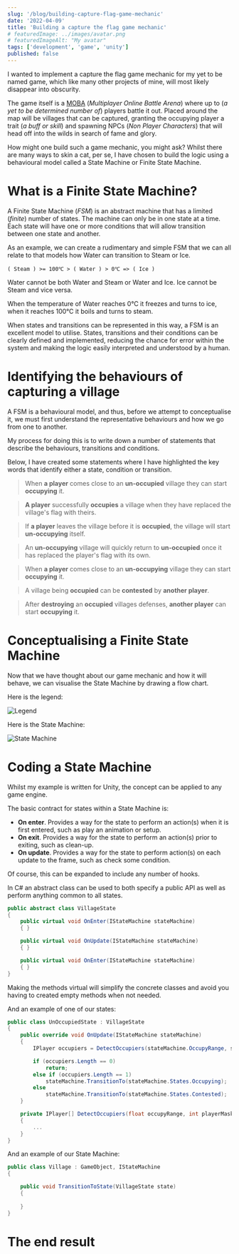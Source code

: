 ```yaml
---
slug: '/blog/building-capture-flag-game-mechanic'
date: '2022-04-09'
title: 'Building a capture the flag game mechanic'
# featuredImage: ../images/avatar.png
# featuredImageAlt: "My avatar"
tags: ['development', 'game', 'unity']
published: false
---
```


I wanted to implement a capture the flag game mechanic for my yet to be named game, which like many other projects of mine, will most likely disappear into obscurity.

The game itself is a [MOBA](https://en.wikipedia.org/wiki/Multiplayer_online_battle_arena) (*Multiplayer Online Battle Arena*) where up to (*a yet to be determined number of*) players battle it out. Placed around the map will be villages that can be captured, granting the occupying player a trait (*a buff or skill*) and spawning NPCs (*Non Player Characters*) that will head off into the wilds in search of fame and glory.

How might one build such a game mechanic, you might ask? Whilst there are many ways to skin a cat, per se, I have chosen to build the logic using a behavioural model called a State Machine or Finite State Machine.

# What is a Finite State Machine?

A Finite State Machine (*FSM*) is an abstract machine that has a limited (*finite*) number of states. The machine can only be in one state at a time. Each state will have one or more conditions that will allow transition between one state and another.

As an example, we can create a rudimentary and simple FSM that we can all relate to that models how Water can transition to Steam or Ice.

```
( Steam ) >= 100℃ > ( Water ) > 0℃ => ( Ice )
```

Water cannot be both Water and Steam or Water and Ice. Ice cannot be Steam and vice versa.

When the temperature of Water reaches 0℃ it freezes and turns to ice, when it reaches 100℃ it boils and turns to steam.

When states and transitions can be represented in this way, a FSM is an excellent model to utilise. States, transitions and their conditions can be clearly defined and implemented, reducing the chance for error within the system and making the logic easily interpreted and understood by a human.

# Identifying the behaviours of capturing a village

A FSM is a behavioural model, and thus, before we attempt to conceptualise it, we must first understand the representative behaviours and how we go from one to another.

My process for doing this is to write down a number of statements that describe the behaviours, transitions and conditions.

Below, I have created some statements where I have highlighted the key words that identify either a state, condition or transition.

> When **a player** comes close to an **un-occupied** village they can start **occupying** it.

> **A player** successfully **occupies** a village when they have replaced the village's flag with theirs.

> If **a player** leaves the village before it is **occupied**, the village will start **un-occupying** itself.

> An **un-occupying** village will quickly return to **un-occupied** once it has replaced the player's flag with its own.

> When **a player** comes close to an **un-occupying** village they can start **occupying** it.

> A village being **occupied** can be **contested** by **another player**.

> After **destroying** an **occupied** villages defenses, **another player** can start **occupying** it.

# Conceptualising a Finite State Machine

Now that we have thought about our game mechanic and how it will behave, we can visualise the State Machine by drawing a flow chart.

Here is the legend:

![Legend](../images/capture-flag-state-machine-legend.png)

Here is the State Machine:

![State Machine](../images/capture-flag-state-machine.png)

# Coding a State Machine

Whilst my example is written for Unity, the concept can be applied to any game engine.

The basic contract for states within a State Machine is:

- **On enter**. Provides a way for the state to perform an action(s) when it is first entered, such as play an animation or setup.
- **On exit**. Provides a way for the state to perform an action(s) prior to exiting, such as clean-up.
- **On update**. Provides a way for the state to perform action(s) on each update to the frame, such as check some condition.

Of course, this can be expanded to include any number of hooks.

In C# an abstract class can be used to both specify a public API as well as perform anything common to all states.

```csharp
public abstract class VillageState
{
    public virtual void OnEnter(IStateMachine stateMachine)
    { }

    public virtual void OnUpdate(IStateMachine stateMachine)
    { }

    public virtual void OnEnter(IStateMachine stateMachine)
    { }
}
```

Making the methods virtual will simplify the concrete classes and avoid you having to created empty methods when not needed.

And an example of one of our states:

```csharp
public class UnOccupiedState : VillageState
{
    public override void OnUpdate(IStateMachine stateMachine)
    {
        IPlayer occupiers = DetectOccupiers(stateMachine.OccupyRange, stateMachine.PlayerMask);

        if (occupiers.Length == 0)
            return;
        else if (occupiers.Length == 1)
            stateMachine.TransitionTo(stateMachine.States.Occupying);
        else
            stateMachine.TransitionTo(stateMachine.States.Contested);
    }

    private IPlayer[] DetectOccupiers(float occupyRange, int playerMask)
    {
        ...
    }
}
```

And an example of our State Machine:

```csharp
public class Village : GameObject, IStateMachine
{

    public void TransitionToState(VillageState state)
    {
        
    }
}


```

# The end result